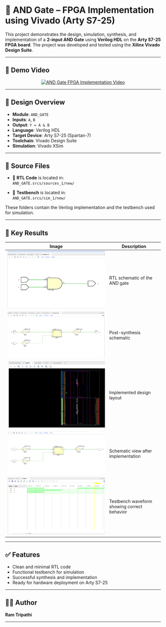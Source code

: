 # 🔌 AND Gate – FPGA Implementation using Vivado (Arty S7-25)

This project demonstrates the design, simulation, synthesis, and implementation of a **2-input AND Gate** using **Verilog HDL** on the **Arty S7-25 FPGA board**. The project was developed and tested using the **Xilinx Vivado Design Suite**.

---

## 🎥 Demo Video

<p align="center">
  <a href="https://youtu.be/cNGiZsKyhAw?si=YAZUrBTNEblmpBHi" target="_blank">
    <img src="https://img.youtube.com/vi/cNGiZsKyhAw/0.jpg" alt="AND Gate FPGA Implementation Video" width="600"/>
  </a>
</p>

---

## 📐 Design Overview

- **Module**: `AND_GATE`
- **Inputs**: `A`, `B`
- **Output**: `Y = A & B`
- **Language**: Verilog HDL
- **Target Device**: Arty S7-25 (Spartan-7)
- **Toolchain**: Vivado Design Suite
- **Simulation**: Vivado XSim

---

## 📁 Source Files

- 🔸 **RTL Code** is located in:  
  `AND_GATE.srcs/sources_1/new/`

- 🔸 **Testbench** is located in:  
  `AND_GATE.srcs/sim_1/new/`

These folders contain the Verilog implementation and the testbench used for simulation.

---

## 🧪 Key Results

| Image | Description |
|-------|-------------|
| ![RTL Schematic](RTL_Schematic.png) | RTL schematic of the AND gate |
| ![Synthesis](synthesis_and_gate.png) | Post-synthesis schematic |
| ![Implementation](Implemented_design_and_gate.png) | Implemented design layout |
| ![Schematic View](Implemented_design_schematic.png) | Schematic view after implementation |
| ![Simulation](Testbench_simulation.png) | Testbench waveform showing correct behavior |

---

## ✅ Features

- Clean and minimal RTL code
- Functional testbench for simulation
- Successful synthesis and implementation
- Ready for hardware deployment on Arty S7-25

---

## 👨‍💻 Author

**Ram Tripathi**

---
